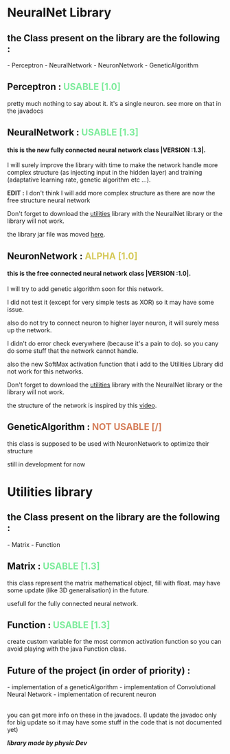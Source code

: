 **<h1>NeuralNet Library</h1>**

<h2>the Class present on the library are the following :</h2>
- Perceptron
- NeuralNetwork
- NeuronNetwork 
- GeneticAlgorithm

<h2>Perceptron : <span style="color:#7eec9c">USABLE [1.0]</span></h2>

pretty much nothing to say about it. it's a single neuron. see more on that in the javadocs

<h2>NeuralNetwork : <span style="color:#7eec9c">USABLE [1.3]</span></h2>

<h4>this is the new fully connected neural network class |VERSION :1.3|.</h4>

I will surely improve the library with time to make the network handle more complex structure (as injecting input in the hidden layer) and training (adaptative learning rate, genetic algorithm etc ...).

**EDIT :** I don't think I will add more complex structure as there are now the free structure neural network

Don't forget to download the [utilities](https://github.com/netscape-swega/AI/tree/master/library/java) library with the NeuralNet library or the library will not work.

the library jar file was moved [here](https://github.com/netscape-swega/AI/tree/master/library/java).

<h2>NeuronNetwork : <span style="color:#d6ca5b">ALPHA [1.0]</span></h2>
<h4>this is the <b>free connected neural network</b> class <b>|VERSION :1.0|</b>.</h4>

I will try to add genetic algorithm soon for this network.

I did not test it (except for very simple tests as XOR)
so it may have some issue.

also do not try to connect neuron to higher layer neuron, it will surely mess up the network.

I didn't do error check everywhere (because it's a pain to do).
so you cany do some stuff that the network cannot handle.

also the new SoftMax activation function that i add to the Utilities Library did not work for this networks.

Don't forget to download the [utilities](https://github.com/netscape-swega/AI/tree/master/library/java) library with the NeuralNet library or the library will not work.

the structure of the network is inspired by this [video](https://www.youtube.com/watch?v=NmCtSidJ7aY).

<h2>GeneticAlgorithm : <span style="color:#d67f5b">NOT USABLE [/]</span></h2>

this class is supposed to be used with NeuronNetwork to optimize their structure

still in development for now



<h1>Utilities library</h1>

<h2>the Class present on the library are the following :</h2>
- Matrix
- Function

<h2>Matrix : <span style="color:#7eec9c">USABLE [1.3]</span></h2>

this class represent the matrix mathematical object, fill with float.
may have some update (like 3D generalisation) in the future.

usefull for the fully connected neural network.

<h2>Function : <span style="color:#7eec9c">USABLE [1.3]</span></h2>

create custom variable for the most common activation function so you can avoid playing with the java Function class.

<h2>Future of the project (in order of priority) : </h2>
- implementation of a geneticAlgorithm
- implementation of Convolutional Neural Network
- implementation of recurent neuron
</br>
</br>

you can get more info on these in the javadocs.
(I update the javadoc only for big update so it may have some stuff in the code that is not documented yet)

***library made by physic Dev***

<!--6d96ee-->











